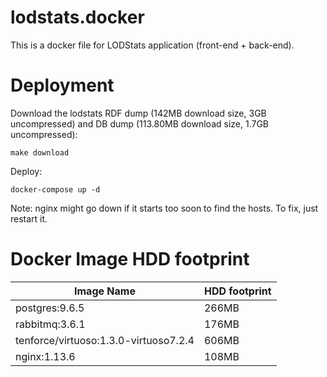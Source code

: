 lodstats.docker
===============

This is a docker file for LODStats application (front-end + back-end).

Deployment
================
Download the lodstats RDF dump (142MB download size, 3GB uncompressed) and DB dump (113.80MB download size, 1.7GB uncompressed):
```
make download
```

Deploy:
```
docker-compose up -d
```

Note: nginx might go down if it starts too soon to find the hosts. To fix, just restart it.

Docker Image HDD footprint
================

| Image Name  | HDD footprint |
| ------------- | ------------- |
| postgres:9.6.5  | 266MB  |
| rabbitmq:3.6.1  | 176MB  |
| tenforce/virtuoso:1.3.0-virtuoso7.2.4  | 606MB  |
| nginx:1.13.6  | 108MB  |
